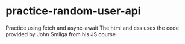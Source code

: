 # practice-random-user-api

Practice using fetch and async-await
The html and css uses the code provided by John Smilga from his JS course
